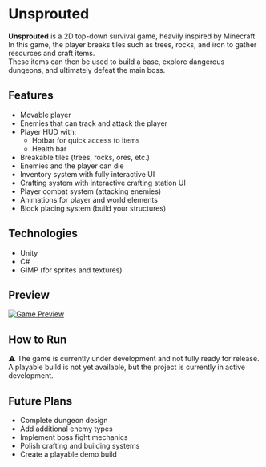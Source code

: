 # Unsprouted

**Unsprouted** is a 2D top-down survival game, heavily inspired by Minecraft.  
In this game, the player breaks tiles such as trees, rocks, and iron to gather resources and craft items.  
These items can then be used to build a base, explore dangerous dungeons, and ultimately defeat the main boss.

## Features

- Movable player
- Enemies that can track and attack the player
- Player HUD with:
  - Hotbar for quick access to items
  - Health bar
- Breakable tiles (trees, rocks, ores, etc.)
- Enemies and the player can die
- Inventory system with fully interactive UI
- Crafting system with interactive crafting station UI
- Player combat system (attacking enemies)
- Animations for player and world elements
- Block placing system (build your structures)

## Technologies

- Unity
- C#
- GIMP (for sprites and textures)

## Preview
[![Game Preview](https://img.youtube.com/vi/bZa4dUQJPr4/0.jpg)](https://www.youtube.com/watch?v=bZa4dUQJPr4)
## How to Run

⚠️ The game is currently under development and not fully ready for release.  
A playable build is not yet available, but the project is currently in active development.

## Future Plans

- Complete dungeon design
- Add additional enemy types
- Implement boss fight mechanics
- Polish crafting and building systems
- Create a playable demo build
